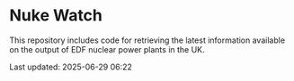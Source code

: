 # Nuke Watch

This repository includes code for retrieving the latest information available on the output of EDF nuclear power plants in the UK.

Last updated: 2025-06-29 06:22